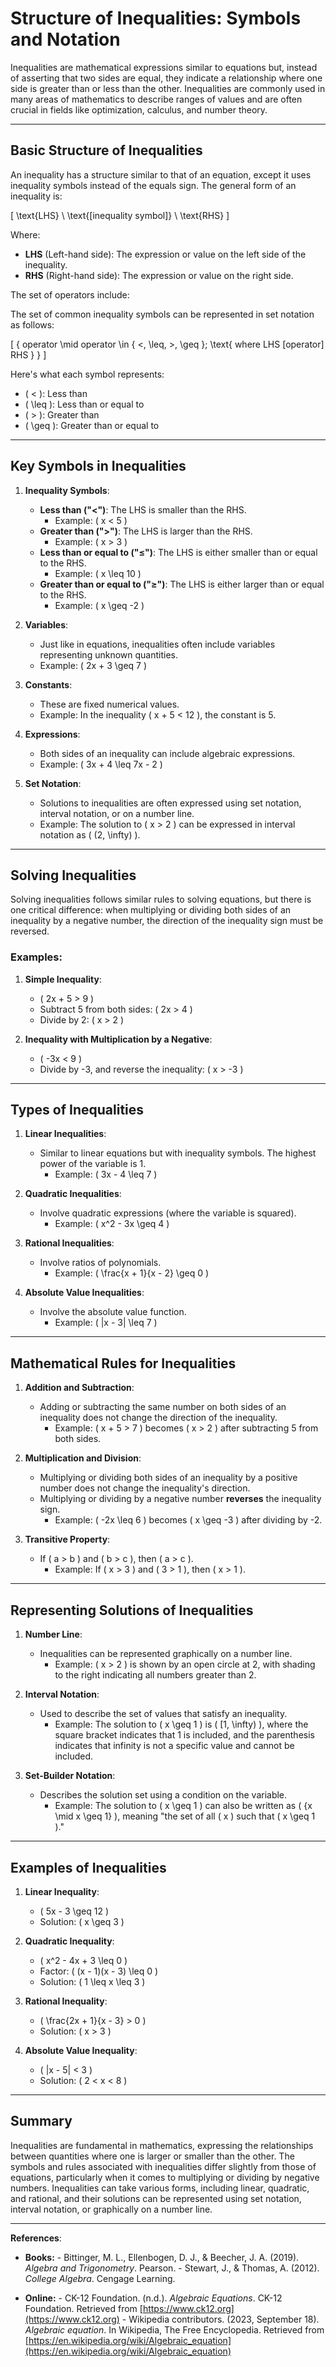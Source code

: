 # Structure of Inequalities: Symbols and Notation

Inequalities are mathematical expressions similar to equations but, instead of asserting that two sides are equal, they indicate a relationship where one side is greater than or less than the other. Inequalities are commonly used in many areas of mathematics to describe ranges of values and are often crucial in fields like optimization, calculus, and number theory.

---

## **Basic Structure of Inequalities**

An inequality has a structure similar to that of an equation, except it uses inequality symbols instead of the equals sign. The general form of an inequality is:

\[
\text{LHS} \ \text{[inequality symbol]} \ \text{RHS}
\]

Where:

- **LHS** (Left-hand side): The expression or value on the left side of the inequality.
- **RHS** (Right-hand side): The expression or value on the right side.

The set of operators include:

The set of common inequality symbols can be represented in set notation as follows:

\[ \{ operator \mid operator \in \{ <, \leq, >, \geq \}; \text{ where LHS [operator] RHS } \} \]

Here's what each symbol represents:

- \( < \): Less than
- \( \leq \): Less than or equal to
- \( > \): Greater than
- \( \geq \): Greater than or equal to

---

## **Key Symbols in Inequalities**

1. **Inequality Symbols**:
      - **Less than ("<")**: The LHS is smaller than the RHS.
         - Example: \( x < 5 \)
      - **Greater than (">")**: The LHS is larger than the RHS.
         - Example: \( x > 3 \)
      - **Less than or equal to ("≤")**: The LHS is either smaller than or equal to the RHS.
         - Example: \( x \leq 10 \)
      - **Greater than or equal to ("≥")**: The LHS is either larger than or equal to the RHS.
         - Example: \( x \geq -2 \)

2. **Variables**:
      - Just like in equations, inequalities often include variables representing unknown quantities.
      - Example: \( 2x + 3 \geq 7 \)

3. **Constants**:
      - These are fixed numerical values.
      - Example: In the inequality \( x + 5 < 12 \), the constant is 5.

4. **Expressions**:
      - Both sides of an inequality can include algebraic expressions.
      - Example: \( 3x + 4 \leq 7x - 2 \)

5. **Set Notation**:
      - Solutions to inequalities are often expressed using set notation, interval notation, or on a number line.
      - Example: The solution to \( x > 2 \) can be expressed in interval notation as \( (2, \infty) \).

---

## **Solving Inequalities**

Solving inequalities follows similar rules to solving equations, but there is one critical difference: when multiplying or dividing both sides of an inequality by a negative number, the direction of the inequality sign must be reversed.

### **Examples:**
1. **Simple Inequality**:
      - \( 2x + 5 > 9 \)
      - Subtract 5 from both sides: \( 2x > 4 \)
      - Divide by 2: \( x > 2 \)

2. **Inequality with Multiplication by a Negative**:
      - \( -3x < 9 \)
      - Divide by -3, and reverse the inequality: \( x > -3 \)

---

## **Types of Inequalities**

1. **Linear Inequalities**:
      - Similar to linear equations but with inequality symbols. The highest power of the variable is 1.
         - Example: \( 3x - 4 \leq 7 \)
   
2. **Quadratic Inequalities**:
      - Involve quadratic expressions (where the variable is squared).
         - Example: \( x^2 - 3x \geq 4 \)

3. **Rational Inequalities**:
      - Involve ratios of polynomials.
         - Example: \( \frac{x + 1}{x - 2} \geq 0 \)

4. **Absolute Value Inequalities**:
      - Involve the absolute value function.
         - Example: \( |x - 3| \leq 7 \)

---

## **Mathematical Rules for Inequalities**

1. **Addition and Subtraction**:
      - Adding or subtracting the same number on both sides of an inequality does not change the direction of the inequality.
         - Example: \( x + 5 > 7 \) becomes \( x > 2 \) after subtracting 5 from both sides.

2. **Multiplication and Division**:
      - Multiplying or dividing both sides of an inequality by a positive number does not change the inequality's direction.
      - Multiplying or dividing by a negative number **reverses** the inequality sign.
         - Example: \( -2x \leq 6 \) becomes \( x \geq -3 \) after dividing by -2.

3. **Transitive Property**:
      - If \( a > b \) and \( b > c \), then \( a > c \).
         - Example: If \( x > 3 \) and \( 3 > 1 \), then \( x > 1 \).

---

## **Representing Solutions of Inequalities**

1. **Number Line**:
      - Inequalities can be represented graphically on a number line.
         - Example: \( x > 2 \) is shown by an open circle at 2, with shading to the right indicating all numbers greater than 2.

2. **Interval Notation**:
      - Used to describe the set of values that satisfy an inequality.
         - Example: The solution to \( x \geq 1 \) is \( [1, \infty) \), where the square bracket indicates that 1 is included, and the parenthesis indicates that infinity is not a specific value and cannot be included.

3. **Set-Builder Notation**:
      - Describes the solution set using a condition on the variable.
         - Example: The solution to \( x \geq 1 \) can also be written as \( \{x \mid x \geq 1\} \), meaning "the set of all \( x \) such that \( x \geq 1 \)."

---

## **Examples of Inequalities**

1. **Linear Inequality**:
      - \( 5x - 3 \geq 12 \)
      - Solution: \( x \geq 3 \)

2. **Quadratic Inequality**:
      - \( x^2 - 4x + 3 \leq 0 \)
      - Factor: \( (x - 1)(x - 3) \leq 0 \)
      - Solution: \( 1 \leq x \leq 3 \)

3. **Rational Inequality**:
      - \( \frac{2x + 1}{x - 3} > 0 \)
      - Solution: \( x > 3 \)

4. **Absolute Value Inequality**:
      - \( |x - 5| < 3 \)
      - Solution: \( 2 < x < 8 \)

---

## **Summary**

Inequalities are fundamental in mathematics, expressing the relationships between quantities where one is larger or smaller than the other. The symbols and rules associated with inequalities differ slightly from those of equations, particularly when it comes to multiplying or dividing by negative numbers. Inequalities can take various forms, including linear, quadratic, and rational, and their solutions can be represented using set notation, interval notation, or graphically on a number line.


---

**References**:

* **Books:**
      - Bittinger, M. L., Ellenbogen, D. J., & Beecher, J. A. (2019). *Algebra and Trigonometry*. Pearson.
      - Stewart, J., & Thomas, A. (2012). *College Algebra*. Cengage Learning.

* **Online:**
      - CK-12 Foundation. (n.d.). *Algebraic Equations*. CK-12 Foundation. Retrieved from [https://www.ck12.org](https://www.ck12.org)
      - Wikipedia contributors. (2023, September 18). *Algebraic equation*. In Wikipedia, The Free Encyclopedia. Retrieved from [https://en.wikipedia.org/wiki/Algebraic_equation](https://en.wikipedia.org/wiki/Algebraic_equation)